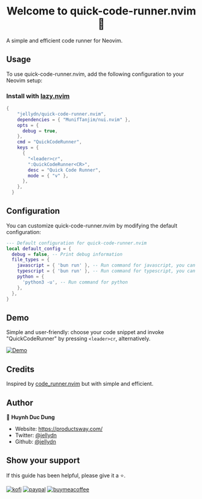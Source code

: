 <h1 align="center">Welcome to quick-code-runner.nvim 👋</h1>
<p>
  A simple and efficient code runner for Neovim.
</p>

## Usage

To use quick-code-runner.nvim, add the following configuration to your Neovim setup:

### Install with [lazy.nvim](https://github.com/folke/lazy.nvim)

```lua
{
    "jellydn/quick-code-runner.nvim",
    dependencies = { "MunifTanjim/nui.nvim" },
    opts = {
      debug = true,
    },
    cmd = "QuickCodeRunner",
    keys = {
      {
        "<leader>cr",
        ":QuickCodeRunner<CR>",
        desc = "Quick Code Runner",
        mode = { "v" },
      },
    },
  }
```

## Configuration

You can customize quick-code-runner.nvim by modifying the default configuration:

```lua
--- Default configuration for quick-code-runner.nvim
local default_config = {
  debug = false, -- Print debug information
  file_types = {
    javascript = { 'bun run' }, -- Run command for javascript, you can change to `node` or `deno`
    typescript = { 'bun run' }, -- Run command for typescript, you can change to `npx tsx run` or `deno`
    python = {
      'python3 -u', -- Run command for python
    },
  },
}
```

## Demo

Simple and user-friendly: choose your code snippet and invoke "QuickCodeRunner" by pressing `<leader>cr`, alternatively.

[![Demo](https://i.gyazo.com/f9c040fda15afa2368c8bedd2ee0dc78.gif)](https://gyazo.com/f9c040fda15afa2368c8bedd2ee0dc78)

## Credits

Inspired by [code_runner.nvim](https://github.com/CRAG666/code_runner.nvim) but with simple and efficient.

## Author

👤 **Huynh Duc Dung**

- Website: https://productsway.com/
- Twitter: [@jellydn](https://twitter.com/jellydn)
- Github: [@jellydn](https://github.com/jellydn)

## Show your support

If this guide has been helpful, please give it a ⭐️.

[![kofi](https://img.shields.io/badge/Ko--fi-F16061?style=for-the-badge&logo=ko-fi&logoColor=white)](https://ko-fi.com/dunghd)
[![paypal](https://img.shields.io/badge/PayPal-00457C?style=for-the-badge&logo=paypal&logoColor=white)](https://paypal.me/dunghd)
[![buymeacoffee](https://img.shields.io/badge/Buy_Me_A_Coffee-FFDD00?style=for-the-badge&logo=buy-me-a-coffee&logoColor=black)](https://www.buymeacoffee.com/dunghd)
